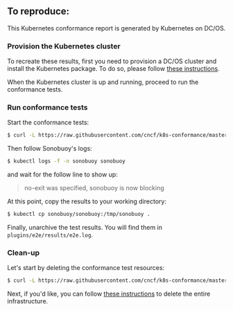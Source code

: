 ## To reproduce:

This Kubernetes conformance report is generated by Kubernetes on DC/OS.

### Provision the Kubernetes cluster

To recreate these results, first you need to provision a DC/OS cluster and
install the Kubernetes package. To do so, please follow [these instructions](https://github.com/mesosphere/dcos-kubernetes-quickstart/blob/master/docs/cncf_conformance.md).

When the Kubernetes cluster is up and running, proceed to run the conformance tests.

### Run conformance tests

Start the conformance tests:

```bash
$ curl -L https://raw.githubusercontent.com/cncf/k8s-conformance/master/sonobuoy-conformance.yaml | kubectl apply -f -
```

Then follow Sonobuoy's logs:

```bash
$ kubectl logs -f -n sonobuoy sonobuoy
```

and wait for the follow line to show up:

>no-exit was specified, sonobuoy is now blocking


At this point, copy the results to your working directory:

```bash
$ kubectl cp sonobuoy/sonobuoy:/tmp/sonobuoy .
```

Finally, unarchive the test results. You will find them in `plugins/e2e/results/e2e.log`.

### Clean-up

Let's start by deleting the conformance test resources:

 ```bash
 $ curl -L https://raw.githubusercontent.com/cncf/k8s-conformance/master/sonobuoy-conformance.yaml | kubectl delete -f -
 ```

 Next, if you'd like, you can follow [these instructions](https://github.com/mesosphere/dcos-kubernetes-quickstart/blob/master/docs/cncf_conformance.md)
 to delete the entire infrastructure.